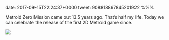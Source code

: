 date: 2017-09-15T22:24:37+0000
tweet: 908818867845201922
%%%

Metroid Zero Mission came out 13.5 years ago. That’s half my life. Today we can celebrate the release of the first 2D Metroid game since.

![](DJzF6J1WkAYAGof.jpg)
